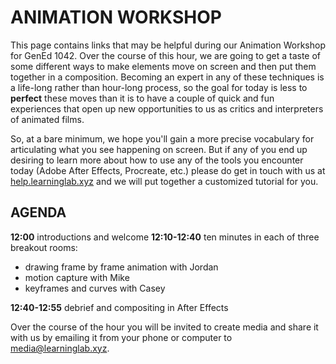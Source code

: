 # ANIMATION WORKSHOP #

This page contains links that may be helpful during our Animation Workshop for GenEd 1042. Over the course of this hour, we are going to get a taste of some different ways to make elements move on screen and then put them together in a composition. Becoming an expert in any of these techniques is a life-long rather than hour-long process, so the goal for today is less to **perfect** these moves than it is to have a couple of quick and fun experiences that open up new opportunities to us as critics and interpreters of animated films. 

So, at a bare minimum, we hope you'll gain a more precise vocabulary for articulating what you see happening on screen. But if any of you end up desiring to learn more about how to use any of the tools you encounter today (Adobe After Effects, Procreate, etc.) please do get in touch with us at [help.learninglab.xyz](https://help.learninglab.xyz) and we will put together a customized tutorial for you.

## AGENDA ##

**12:00** introductions and welcome
**12:10-12:40** ten minutes in each of three breakout rooms:

* drawing frame by frame animation with Jordan
* motion capture with Mike
* keyframes and curves with Casey

**12:40-12:55** debrief and compositing in After Effects

Over the course of the hour you will be invited to create media and share it with us by emailing it from your phone or computer to [media@learninglab.xyz](mailto:media@learninglab.xyz).